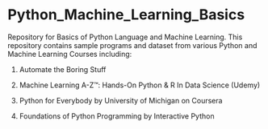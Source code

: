 # Python_Machine_Learning_Basics
Repository for Basics of Python Language and Machine Learning. This repository contains sample programs and dataset from various Python and Machine Learning Courses including:

1. Automate the Boring Stuff

2. Machine Learning A-Z™: Hands-On Python & R In Data Science (Udemy)

3. Python for Everybody by University of Michigan on Coursera

4. Foundations of Python Programming by Interactive Python

